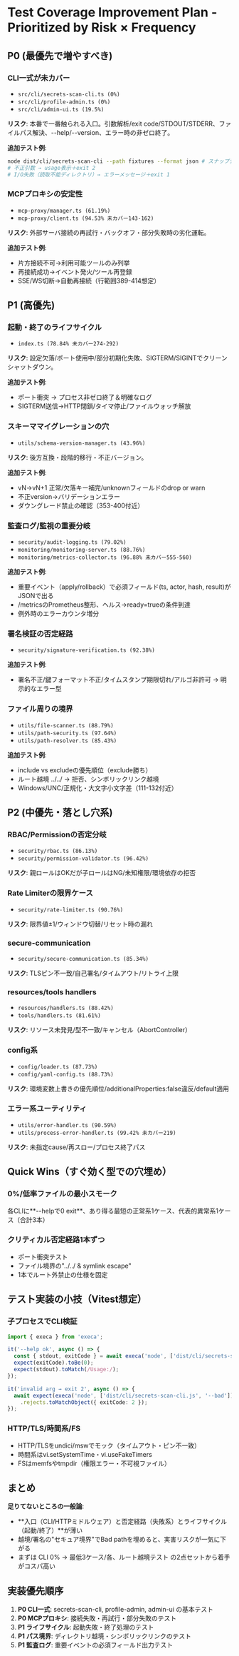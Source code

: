 # Test Coverage Improvement Plan - Prioritized by Risk × Frequency

## P0 (最優先で増やすべき)

### CLI一式が未カバー
- `src/cli/secrets-scan-cli.ts (0%)`
- `src/cli/profile-admin.ts (0%)` 
- `src/cli/admin-ui.ts (19.5%)`

**リスク**: 本番で一番触られる入口。引数解析/exit code/STDOUT/STDERR、ファイルパス解決、--help/--version、エラー時の非ゼロ終了。

**追加テスト例**:
```bash
node dist/cli/secrets-scan-cli --path fixtures --format json # スナップショット
# 不正引数 → usage表示＋exit 2
# I/O失敗（読取不能ディレクトリ）→ エラーメッセージ＋exit 1
```

### MCPプロキシの安定性
- `mcp-proxy/manager.ts (61.19%)`
- `mcp-proxy/client.ts (94.53% 未カバー143-162)`

**リスク**: 外部サーバ接続の再試行・バックオフ・部分失敗時の劣化運転。

**追加テスト例**:
- 片方接続不可→利用可能ツールのみ列挙
- 再接続成功→イベント発火/ツール再登録
- SSE/WS切断→自動再接続（行範囲389-414想定）

## P1 (高優先)

### 起動・終了のライフサイクル
- `index.ts (78.84% 未カバー274-292)`

**リスク**: 設定欠落/ポート使用中/部分初期化失敗、SIGTERM/SIGINTでクリーンシャットダウン。

**追加テスト例**:
- ポート衝突 → プロセス非ゼロ終了＆明確なログ
- SIGTERM送信→HTTP閉鎖/タイマ停止/ファイルウォッチ解放

### スキーママイグレーションの穴
- `utils/schema-version-manager.ts (43.96%)`

**リスク**: 後方互換・段階的移行・不正バージョン。

**追加テスト例**:
- vN→vN+1 正常/欠落キー補完/unknownフィールドのdrop or warn
- 不正version→バリデーションエラー
- ダウングレード禁止の確認（353-400付近）

### 監査ログ/監視の重要分岐
- `security/audit-logging.ts (79.02%)`
- `monitoring/monitoring-server.ts (88.76%)`
- `monitoring/metrics-collector.ts (96.88% 未カバー555-560)`

**追加テスト例**:
- 重要イベント（apply/rollback）で必須フィールド(ts, actor, hash, result)がJSONで出る
- /metricsのPrometheus整形、ヘルス→ready=trueの条件到達
- 例外時のエラーカウンタ増分

### 署名検証の否定経路
- `security/signature-verification.ts (92.38%)`

**追加テスト例**:
- 署名不正/鍵フォーマット不正/タイムスタンプ期限切れ/アルゴ非許可 → 明示的なエラー型

### ファイル周りの境界
- `utils/file-scanner.ts (88.79%)`
- `utils/path-security.ts (97.64%)`
- `utils/path-resolver.ts (85.43%)`

**追加テスト例**:
- include vs excludeの優先順位（exclude勝ち）
- ルート越境 ../../ → 拒否、シンボリックリンク越境
- Windows/UNC/正規化・大文字小文字差（111-132付近）

## P2 (中優先・落とし穴系)

### RBAC/Permissionの否定分岐
- `security/rbac.ts (86.13%)`
- `security/permission-validator.ts (96.42%)`

**リスク**: 親ロールはOKだが子ロールはNG/未知権限/環境依存の拒否

### Rate Limiterの限界ケース
- `security/rate-limiter.ts (90.76%)`

**リスク**: 限界値±1/ウィンドウ切替/リセット時の漏れ

### secure-communication
- `security/secure-communication.ts (85.34%)`

**リスク**: TLSピン不一致/自己署名/タイムアウト/リトライ上限

### resources/tools handlers
- `resources/handlers.ts (88.42%)`
- `tools/handlers.ts (81.61%)`

**リスク**: リソース未発見/型不一致/キャンセル（AbortController）

### config系
- `config/loader.ts (87.73%)`
- `config/yaml-config.ts (88.73%)`

**リスク**: 環境変数上書きの優先順位/additionalProperties:false違反/default適用

### エラー系ユーティリティ
- `utils/error-handler.ts (90.59%)`
- `utils/process-error-handler.ts (99.42% 未カバー219)`

**リスク**: 未指定cause/再スロー/プロセス終了パス

## Quick Wins（すぐ効く型での穴埋め）

### 0%/低率ファイルの最小スモーク
各CLIに**--helpで0 exit**、あり得る最短の正常系1ケース、代表的異常系1ケース（合計3本）

### クリティカル否定経路1本ずつ
- ポート衝突テスト
- ファイル境界の"../../ & symlink escape"
- 1本でルート外禁止の仕様を固定

## テスト実装の小技（Vitest想定）

### 子プロセスでCLI検証
```typescript
import { execa } from 'execa';

it('--help ok', async () => {
  const { stdout, exitCode } = await execa('node', ['dist/cli/secrets-scan-cli.js', '--help']);
  expect(exitCode).toBe(0);
  expect(stdout).toMatch(/Usage:/);
});

it('invalid arg → exit 2', async () => {
  await expect(execa('node', ['dist/cli/secrets-scan-cli.js', '--bad']))
    .rejects.toMatchObject({ exitCode: 2 });
});
```

### HTTP/TLS/時間系/FS
- HTTP/TLSをundici/mswでモック（タイムアウト・ピン不一致）
- 時間系はvi.setSystemTime・vi.useFakeTimers
- FSはmemfsやtmpdir（権限エラー・不可視ファイル）

## まとめ

**足りてないところの一般論**:
- **入口（CLI/HTTPミドルウェア）と否定経路（失敗系）とライフサイクル（起動/終了）**が薄い
- 越境/署名の"セキュア境界"でBad pathを埋めると、実害リスクが一気に下がる
- まずは CLI 0% → 最低3ケース/各、ルート越境テスト の2点セットから着手がコスパ高い

## 実装優先順序

1. **P0 CLI一式**: secrets-scan-cli, profile-admin, admin-ui の基本テスト
2. **P0 MCPプロキシ**: 接続失敗・再試行・部分失敗のテスト
3. **P1 ライフサイクル**: 起動失敗・終了処理のテスト
4. **P1 パス境界**: ディレクトリ越境・シンボリックリンクのテスト
5. **P1 監査ログ**: 重要イベントの必須フィールド出力テスト